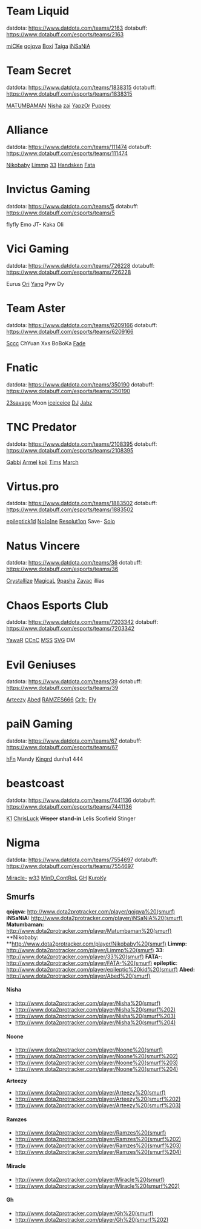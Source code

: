 # **Team Liquid**
datdota: https://www.datdota.com/teams/2163
dotabuff: https://www.dotabuff.com/esports/teams/2163

[miCKe](http://www.dota2protracker.com/player/miCKe "miCKe")
[qojqva](http://www.dota2protracker.com/player/qojqva "qojqva")
[Boxi](http://www.dota2protracker.com/player/boxi "Boxi")
[Taiga](http://www.dota2protracker.com/player/Taiga "Taiga")
[iNSaNiA](http://www.dota2protracker.com/player/iNSaNiA "iNSaNiA")

# **Team Secret**
datdota: https://www.datdota.com/teams/1838315
dotabuff: https://www.dotabuff.com/esports/teams/1838315

[MATUMBAMAN](http://www.dota2protracker.com/player/Matumbaman "MATUMBAMAN")
[Nisha](http://www.dota2protracker.com/player/Nisha "Nisha")
[zai](http://www.dota2protracker.com/player/Zai "zai")
[YapzOr](http://www.dota2protracker.com/player/Yapzor "YapzOr")
[Puppey](http://www.dota2protracker.com/player/Puppey "Puppey")

# **Alliance**
datdota: https://www.datdota.com/teams/111474
dotabuff: https://www.dotabuff.com/esports/teams/111474

[Nikobaby](http://www.dota2protracker.com/player/Nikobaby "Nikobaby")
[Limmp](http://www.dota2protracker.com/player/Limmp "Limmp")
[33](http://www.dota2protracker.com/player/33 "33")
[Handsken](http://www.dota2protracker.com/player/Handsken "Handsken")
[Fata](http://www.dota2protracker.com/player/FATA- "Fata")

# **Invictus Gaming**
datdota: https://www.datdota.com/teams/5
dotabuff: https://www.dotabuff.com/esports/teams/5

flyfly
Emo
JT-
Kaka
Oli

# **Vici Gaming**
datdota: https://www.datdota.com/teams/726228
dotabuff: https://www.dotabuff.com/esports/teams/726228

Eurus
[Ori](http://www.dota2protracker.com/player/Ori "Ori")
[Yang](http://www.dota2protracker.com/player/Yang "Yang")
Pyw
Dy

# **Team Aster**
datdota: https://www.datdota.com/teams/6209166
dotabuff: https://www.dotabuff.com/esports/teams/6209166

[Sccc](http://www.dota2protracker.com/player/Sccc "Sccc")
ChYuan
Xxs
BoBoKa
[Fade](http://www.dota2protracker.com/player/Fade "Fade")

# **Fnatic**
datdota: https://www.datdota.com/teams/350190
dotabuff: https://www.dotabuff.com/esports/teams/350190

[23savage](http://www.dota2protracker.com/player/23savage "23savage")
Moon
[iceiceice](http://www.dota2protracker.com/player/iceiceice "iceiceice")
[DJ](http://www.dota2protracker.com/player/Dj "DJ")
[Jabz](http://www.dota2protracker.com/player/Jabz "Jabz")

# **TNC Predator**
datdota: https://www.datdota.com/teams/2108395
dotabuff: https://www.dotabuff.com/esports/teams/2108395

[Gabbi](http://www.dota2protracker.com/player/Gabbi "Gabbi")
[Armel](http://www.dota2protracker.com/player/Armel "Armel")
[kpii](http://www.dota2protracker.com/player/kpii "kpii")
[Tims](http://www.dota2protracker.com/player/Tims "Tims")
[March](http://www.dota2protracker.com/player/March "March")

# **Virtus.pro**
datdota: https://www.datdota.com/teams/1883502
dotabuff: https://www.dotabuff.com/esports/teams/1883502

[epileptick1d](http://www.dota2protracker.com/player/epileptic%20kid "epileptick1d")
[No[o]ne](http://www.dota2protracker.com/player/Noone "No[o]ne")
[Resolut1on](http://www.dota2protracker.com/player/Resolut1on "Resolut1on")
Save-
[Solo](http://www.dota2protracker.com/player/Solo "Solo")

# **Natus Vincere**
datdota: https://www.datdota.com/teams/36
dotabuff: https://www.dotabuff.com/esports/teams/36

[Crystallize](http://www.dota2protracker.com/player/Crystallize "Crystallize")
[MagicaL](http://www.dota2protracker.com/player/MagicaL "MagicaL")
[9pasha](http://www.dota2protracker.com/player/9pasha "9pasha")
[Zayac](http://www.dota2protracker.com/player/Zayac "Zayac")
illias

# **Chaos Esports Club**
datdota: https://www.datdota.com/teams/7203342
dotabuff: https://www.dotabuff.com/esports/teams/7203342

[YawaR](http://www.dota2protracker.com/player/Yawar "YawaR")
[CCnC](http://www.dota2protracker.com/player/CCnC "CCnC")
[MSS](http://www.dota2protracker.com/player/MSS "MSS")
[SVG](http://www.dota2protracker.com/player/SVG "SVG")
DM

# **Evil Geniuses**
datdota: https://www.datdota.com/teams/39
dotabuff: https://www.dotabuff.com/esports/teams/39

[Arteezy](http://www.dota2protracker.com/player/Arteezy "Arteezy")
[Abed](http://www.dota2protracker.com/player/Abed "Abed")
[RAMZES666](http://www.dota2protracker.com/player/Ramzes "RAMZES666")
[Cr1t-](http://www.dota2protracker.com/player/Crit "Cr1t-")
[Fly](http://www.dota2protracker.com/player/Fly "Fly")

# **paiN Gaming**
datdota: https://www.datdota.com/teams/67
dotabuff: https://www.dotabuff.com/esports/teams/67

[hFn](http://www.dota2protracker.com/player/hFn "hFn")
Mandy
[Kingrd](http://www.dota2protracker.com/player/Kingrd "Kingrd")
dunha1
444

# **beastcoast**
datdota: https://www.datdota.com/teams/7441136
dotabuff: https://www.dotabuff.com/esports/teams/7441136

[K1](http://www.dota2protracker.com/player/K1%20Hector "K1")
[ChrisLuck](http://www.dota2protracker.com/player/Chris%20Luck "ChrisLuck")
~~Wisper~~
**stand-in** Lelis
Scofield
Stinger

# **Nigma**
datdota: https://www.datdota.com/teams/7554697
dotabuff: https://www.dotabuff.com/esports/teams/7554697

[Miracle-](http://www.dota2protracker.com/player/Miracle "Miracle-")
[w33](http://www.dota2protracker.com/player/w33 "w33")
[MinD_ContRoL](http://www.dota2protracker.com/player/MinD_ContRoL "MinD_ContRoL")
[GH](http://www.dota2protracker.com/player/Gh "GH")
[KuroKy](http://www.dota2protracker.com/player/Kuroky "KuroKy")

## **Smurfs**
**qojqva:** http://www.dota2protracker.com/player/qojqva%20(smurf)
**iNSaNiA:** http://www.dota2protracker.com/player/iNSaNiA%20(smurf)
**Matumbaman:** http://www.dota2protracker.com/player/Matumbaman%20(smurf)
**Nikobaby: **http://www.dota2protracker.com/player/Nikobaby%20(smurf)
**Limmp:** http://www.dota2protracker.com/player/Limmp%20(smurf)
**33**: http://www.dota2protracker.com/player/33%20(smurf)
**FATA-**: http://www.dota2protracker.com/player/FATA-%20(smurf)
**epileptic**: http://www.dota2protracker.com/player/epileptic%20kid%20(smurf)
**Abed:** http://www.dota2protracker.com/player/Abed%20(smurf)

#### **Nisha**
- http://www.dota2protracker.com/player/Nisha%20(smurf)
- http://www.dota2protracker.com/player/Nisha%20(smurf%202)
- http://www.dota2protracker.com/player/Nisha%20(smurf%203)
- http://www.dota2protracker.com/player/Nisha%20(smurf%204)

#### **Noone**
-  http://www.dota2protracker.com/player/Noone%20(smurf)
- http://www.dota2protracker.com/player/Noone%20(smurf%202)
- http://www.dota2protracker.com/player/Noone%20(smurf%203)
- http://www.dota2protracker.com/player/Noone%20(smurf%204)

**Arteezy**
- http://www.dota2protracker.com/player/Arteezy%20(smurf)
-  http://www.dota2protracker.com/player/Arteezy%20(smurf%202)
-  http://www.dota2protracker.com/player/Arteezy%20(smurf%203)

#### **Ramzes**
- http://www.dota2protracker.com/player/Ramzes%20(smurf)
- http://www.dota2protracker.com/player/Ramzes%20(smurf%202)
- http://www.dota2protracker.com/player/Ramzes%20(smurf%203)
- http://www.dota2protracker.com/player/Ramzes%20(smurf%204)

#### **Miracle**
- http://www.dota2protracker.com/player/Miracle%20(smurf)
- http://www.dota2protracker.com/player/Miracle%20(smurf%202)

#### **Gh**
- http://www.dota2protracker.com/player/Gh%20(smurf)
- http://www.dota2protracker.com/player/Gh%20(smurf%202)
